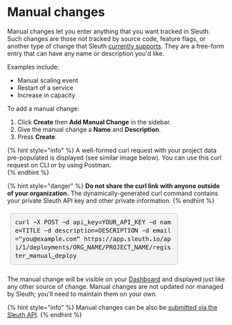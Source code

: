 # Manual changes

Manual changes let you enter anything that you want tracked in Sleuth. Such changes are those not tracked by source code, feature flags, or another type of change that Sleuth [currently supports](about-integrations.md). They are a free-form entry that can have any name or description you'd like. 

Examples include: 

* Manual scaling event
* Restart of a service
* Increase in capacity

To add a manual change: 

1. Click **Create** then **Add Manual Change** in the sidebar. 
2. Give the manual change a **Name** and **Description**. 
3. Press **Create**. 

{% hint style="info" %}
A well-formed curl request with your project data pre-populated is displayed \(see similar image below\). You can use this curl request on CLI or by using Postman.  
{% endhint %}

{% hint style="danger" %}
**Do not share the curl link with anyone outside of your organization.** The dynamically-generated curl command contains your private Sleuth API key and other private information. 
{% endhint %}

![curl information in Add Manual Change page](../.gitbook/assets/curl_url_dialog.png)

The manual change will be visible on your [Dashboard](../dashboard.md) and displayed just like any other source of change. Manual changes are not updated nor managed by Sleuth; you'll need to maintain them on your own. 

{% hint style="info" %}
Manual changes can be also be [submitted via the Sleuth API](../resources/sleuth-api.md#manual-change). 
{% endhint %}

